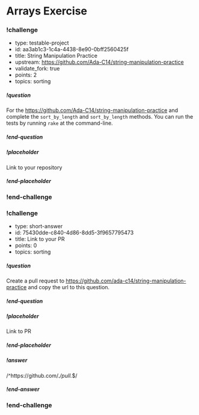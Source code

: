 # Arrays Exercise

<!-- >>>>>>>>>>>>>>>>>>>>>> BEGIN CHALLENGE >>>>>>>>>>>>>>>>>>>>>> -->
<!-- Replace everything in square brackets [] and remove brackets  -->

### !challenge

* type: testable-project
* id: aa3ab1c3-1c4a-4438-8e90-0bff2560425f
* title: String Manipulation Practice
* upstream: https://github.com/Ada-C14/string-manipulation-practice
* validate_fork: true
* points: 2
* topics: sorting

##### !question

For the https://github.com/Ada-C14/string-manipulation-practice and complete the `sort_by_length` and `sort_by_length` methods.  You can run the tests by running `rake` at the command-line.

##### !end-question

##### !placeholder

Link to your repository

##### !end-placeholder

<!-- other optional sections -->
<!-- !hint - !end-hint (markdown, users can see after a failed attempt) -->
<!-- !rubric - !end-rubric (markdown, instructors can see while scoring a checkpoint) -->
<!-- !explanation - !end-explanation (markdown, students can see after answering correctly) -->

### !end-challenge

<!-- ======================= END CHALLENGE ======================= -->

<!-- >>>>>>>>>>>>>>>>>>>>>> BEGIN CHALLENGE >>>>>>>>>>>>>>>>>>>>>> -->
<!-- Replace everything in square brackets [] and remove brackets  -->

### !challenge

* type: short-answer
* id: 75430dde-c840-4d86-8dd5-3f9657795473
* title: Link to your PR
* points: 0
* topics: sorting

##### !question

Create a pull request to https://github.com/ada-c14/string-manipulation-practice and copy the url to this question.

##### !end-question

##### !placeholder

Link to PR

##### !end-placeholder

##### !answer

/^https:\/\/github.com\/.*\/pull.*$/

##### !end-answer

<!-- other optional sections -->
<!-- !hint - !end-hint (markdown, users can see after a failed attempt) -->
<!-- !rubric - !end-rubric (markdown, instructors can see while scoring a checkpoint) -->
<!-- !explanation - !end-explanation (markdown, students can see after answering correctly) -->

### !end-challenge

<!-- ======================= END CHALLENGE ======================= -->